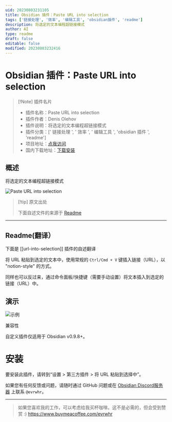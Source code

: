 ```yaml
---
uid: 20230803231105
title: Obsidian 插件：Paste URL into selection
tags: ['链接处理', '效率', '编辑工具', 'obsidian插件', 'readme']
description: 将选定的文本编程超链接模式
author: AI
type: readme
draft: false
editable: false
modified: 20230803232416
---
```


# Obsidian 插件：Paste URL into selection

> [!Note] 插件名片
> - 插件名称：Paste URL into selection
> - 插件作者：Denis Olehov
> - 插件说明：将选定的文本编程超链接模式
> - 插件分类：[' 链接处理 ', ' 效率 ', ' 编辑工具 ', 'obsidian 插件 ', 'readme']
> - 项目地址：[点我访问](https://github.com/denolehov/obsidian-url-into-selection)
> - 国内下载地址：[下载安装](https://pkmer.cn/products/plugin/pluginMarket/?url-into-selection)

## 概述

将选定的文本编程超链接模式

![Paste URL into selection](https://cdn.pkmer.cn/covers/url-into-selection.gif!pkmer)

> [!tip] 原文出处
>
>下面自述文件的来源于 [Readme](https://ghproxy.net/https://raw.githubusercontent.com/denolehov/obsidian-url-into-selection/master/README.md)
>

---

## Readme(翻译）

下面是 [[url-into-selection]] 插件的自述翻译

将 URL 粘贴到选定的文本中，使用常规的 `Ctrl/Cmd + V` 键插入链接（URL），以 "notion-style" 的方式。

同样也可以反过来，通过命令面板/快捷键（需要手动设置）将文本插入到选定的链接（URL）中。

## 演示

![示例](https://user-images.githubusercontent.com/4748206/98997874-ed55fb80-253d-11eb-9121-709a316a4d1e.gif)

兼容性

自定义插件仅适用于 Obsidian v0.9.8+。

# 安装

要安装此插件，请转到“设置 > 第三方插件 > 将 URL 粘贴到选择中”。

如果您有任何反馈或问题，请随时通过 GitHub 问题或在 [Obsidian Discord服务器](https://discord.com/invite/veuWUTm) 上联系 `@evrwhr`。

---

> 如果您喜欢我的工作，可以考虑给我买杯咖啡。这不是必需的，但会受到赞赏 :) <https://www.buymeacoffee.com/evrwhr>